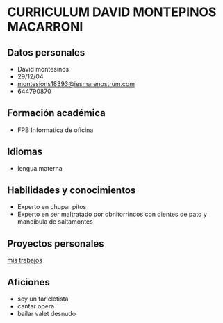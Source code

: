 # CURRICULUM DAVID MONTEPINOS MACARRONI

## Datos personales

- David montesinos
- 29/12/04
- montesions18393@iesmarenostrum.com
- 644790870

## Formación académica
- FPB Informatica de oficina

## Idiomas
- lengua materna

## Habilidades y conocimientos
- Experto en chupar pitos 
- Experto en ser maltratado por obnitorrincos con dientes de pato y mandibula de saltamontes 

## Proyectos personales

[mis trabajos](trabajos.md)

## Aficiones
- soy un faricletista
- cantar opera
- bailar valet desnudo
